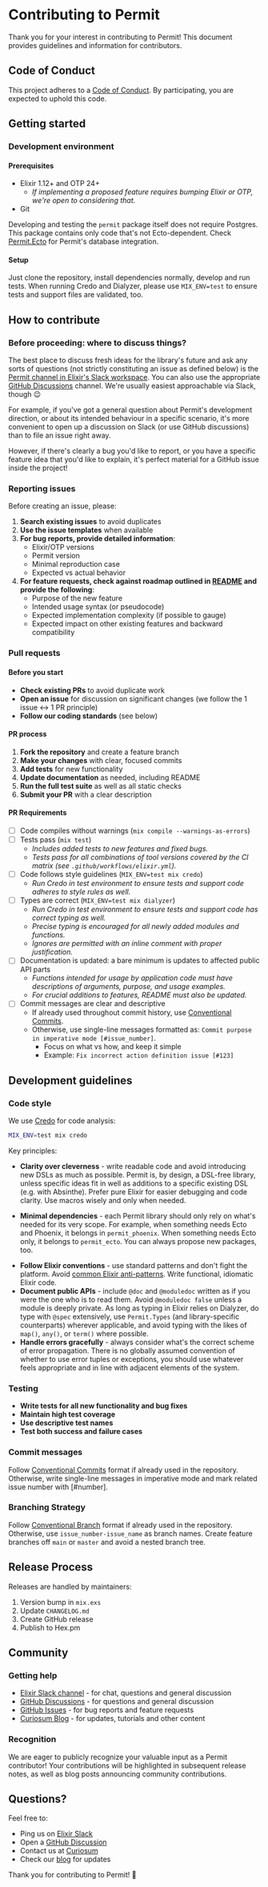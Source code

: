 # Contributing to Permit

Thank you for your interest in contributing to Permit! This document provides guidelines and information for contributors.

## Code of Conduct

This project adheres to a [Code of Conduct](CODE_OF_CONDUCT.md). By participating, you are expected to uphold this code.

## Getting started

### Development environment

#### Prerequisites

* Elixir 1.12+ and OTP 24+
  - _If implementing a proposed feature requires bumping Elixir or OTP, we're open to considering that._
* Git

Developing and testing the `permit` package itself does not require Postgres. This package contains only code that's not Ecto-dependent. Check [Permit.Ecto](https://github.com/curiosum-dev/permit_ecto/) for Permit's database integration.

#### Setup

Just clone the repository, install dependencies normally, develop and run tests. When running Credo and Dialyzer, please use `MIX_ENV=test` to ensure tests and support files are validated, too.

## How to contribute

### Before proceeding: where to discuss things?

The best place to discuss fresh ideas for the library's future and ask any sorts of questions (not strictly constituting an issue as defined below) is the [Permit channel in Elixir's Slack workspace][0]. You can also use the appropriate [GitHub Discussions][1] channel. We're usually easiest approachable via Slack, though 😉

For example, if you've got a general question about Permit's development direction, or about its intended behaviour in a specific scenario, it's more convenient to open up a discussion on Slack (or use GitHub discussions) than to file an issue right away.

However, if there's clearly a bug you'd like to report, or you have a specific feature idea that you'd like to explain, it's perfect material for a GitHub issue inside the project!

### Reporting issues

Before creating an issue, please:

1. **Search existing issues** to avoid duplicates
2. **Use the issue templates** when available
3. **For bug reports, provide detailed information**:
   - Elixir/OTP versions
   - Permit version
   - Minimal reproduction case
   - Expected vs actual behavior
4. **For feature requests, check against roadmap outlined in [README](./README.md) and provide the following**:
   - Purpose of the new feature
   - Intended usage syntax (or pseudocode)
   - Expected implementation complexity (if possible to gauge)
   - Expected impact on other existing features and backward compatibility

### Pull requests

#### Before you start

- **Check existing PRs** to avoid duplicate work
- **Open an issue** for discussion on significant changes (we follow the 1 issue <-> 1 PR principle)
- **Follow our coding standards** (see below)

#### PR process

1. **Fork the repository** and create a feature branch
2. **Make your changes** with clear, focused commits
3. **Add tests** for new functionality
4. **Update documentation** as needed, including README
5. **Run the full test suite** as well as all static checks
6. **Submit your PR** with a clear description

#### PR Requirements

- [ ] Code compiles without warnings (`mix compile --warnings-as-errors`)
- [ ] Tests pass (`mix test`)
  - _Includes added tests to new features and fixed bugs._
  - _Tests pass for all combinations of tool versions covered by the CI matrix (see `.github/workflows/elixir.yml`)._
- [ ] Code follows style guidelines (`MIX_ENV=test mix credo`)
  - _Run Credo in test environment to ensure tests and support code adheres to style rules as well._
- [ ] Types are correct (`MIX_ENV=test mix dialyzer`)
  - _Run Credo in test environment to ensure tests and support code has correct typing as well._
  - _Precise typing is encouraged for all newly added modules and functions._
  - _Ignores are permitted with an inline comment with proper justification._
- [ ] Documentation is updated: a bare minimum is updates to affected public API parts
  - _Functions intended for usage by application code must have descriptions of arguments, purpose, and usage examples._
  - _For crucial additions to features, README must also be updated._
- [ ] Commit messages are clear and descriptive
  - If already used throughout commit history, use [Conventional Commits](https://www.conventionalcommits.org/en/v1.0.0/).
  - Otherwise, use single-line messages formatted as: `Commit purpose in imperative mode [#issue_number]`.
    - Focus on what vs how, and keep it simple
    - Example: `Fix incorrect action definition issue [#123]`

## Development guidelines

### Code style

We use [Credo](https://github.com/rrrene/credo) for code analysis:

```bash
MIX_ENV=test mix credo
```

Key principles:
- **Clarity over cleverness** - write readable code and avoid introducing new DSLs as much as possible. Permit is, by design, a DSL-free library, unless specific ideas fit in well as additions to a specific existing DSL (e.g. with Absinthe). Prefer pure Elixir for easier debugging and code clarity. Use macros wisely and only when needed.
* **Minimal dependencies** - each Permit library should only rely on what's needed for its very scope. For example, when something needs Ecto and Phoenix, it belongs in `permit_phoenix`. When something needs Ecto only, it belongs to `permit_ecto`. You can always propose new packages, too.
- **Follow Elixir conventions** - use standard patterns and don't fight the platform. Avoid [common Elixir anti-patterns](https://hexdocs.pm/elixir/what-anti-patterns.html). Write functional, idiomatic Elixir code.
- **Document public APIs** - include `@doc` and `@moduledoc` written as if you were the one who is to read them. Avoid `@moduledoc false` unless a module is deeply private. As long as typing in Elixir relies on Dialyzer, do type with `@spec` extensively, use `Permit.Types` (and library-specific counterparts) wherever applicable, and avoid typing with the likes of `map()`,  `any()`, or `term()` where possible.
- **Handle errors gracefully** - always consider what's the correct scheme of error propagation. There is no globally assumed convention of whether to use error tuples or exceptions, you should use whatever feels appropriate and in line with adjacent elements of the system.

### Testing

- **Write tests for all new functionality and bug fixes**
- **Maintain high test coverage**
- **Use descriptive test names**
- **Test both success and failure cases**

### Commit messages

Follow [Conventional Commits](https://www.conventionalcommits.org/en/v1.0.0/) format if already used in the repository. Otherwise, write single-line messages in imperative mode and mark related issue number with [#number].

### Branching Strategy

Follow [Conventional Branch](https://conventional-branch.github.io/) format if already used in the repository. Otherwise, use `issue_number-issue_name` as branch names. Create feature branches off `main` or `master` and avoid a nested branch tree.

## Release Process

Releases are handled by maintainers:

1. Version bump in `mix.exs`
2. Update `CHANGELOG.md`
3. Create GitHub release
4. Publish to Hex.pm

## Community

### Getting help

- [Elixir Slack channel][0] - for chat, questions and general discussion
- [GitHub Discussions][1] - for questions and general discussion
- [GitHub Issues][2] - for bug reports and feature requests
- [Curiosum Blog][3] - for updates, tutorials and other content

### Recognition

We are eager to publicly recognize your valuable input as a Permit contributor! Your contributions will be highlighted in subsequent release notes, as well as blog posts announcing community contributions.

## Questions?

Feel free to:
- Ping us on [Elixir Slack][0]
- Open a [GitHub Discussion](https://github.com/curiosum-dev/permit/discussions)
- Contact us at [Curiosum](https://curiosum.com/contact)
- Check our [blog](https://curiosum.com/blog) for updates

Thank you for contributing to Permit! 🎉

[0]: https://elixir-lang.slack.com/archives/C091Q5S0GDU
[1]: https://github.com/curiosum-dev/permit/discussions
[2]: https://github.com/curiosum-dev/permit/issues
[3]: https://curiosum.com/blog?search=permit
